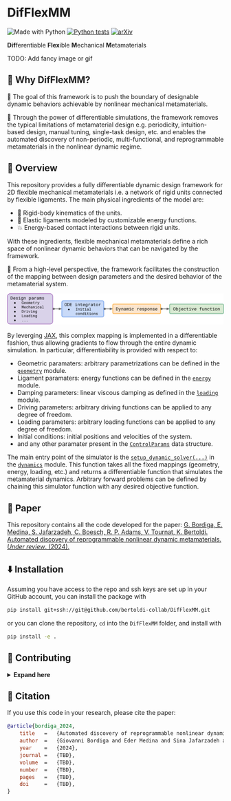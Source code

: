 # DifFlexMM

![Made with Python](https://img.shields.io/badge/Made%20with-Python-blue?logo=python&logoColor=ecf0f1&labelColor=34495e)
[![Python tests](https://github.com/bertoldi-collab/DifFlexMM/actions/workflows/python_tests.yml/badge.svg)](https://github.com/bertoldi-collab/DifFlexMM/actions/workflows/python_tests.yml)
[![arXiv](https://img.shields.io/badge/arXiv-2403.08078-b31b1b?logo=arXiv&logoColor=arXiv&labelColor=34495e)](https://arxiv.org/abs/2403.08078)

**Dif**ferentiable **Flex**ible **M**echanical **M**etamaterials

TODO: Add fancy image or gif

## 🌅 Why DifFlexMM?

🚀 The goal of this framework is to push the boundary of designable dynamic behaviors achievable by nonlinear mechanical metamaterials.

🤖 Through the power of differentiable simulations, the framework removes the typical limitations of metamaterial design e.g. periodicity, intuition-based design, manual tuning, single-task design, etc. and enables the automated discovery of non-periodic, multi-functional, and reprogrammable metamaterials in the nonlinear dynamic regime.

## 🚁 Overview

This repository provides a fully differentiable dynamic design framework for 2D flexible mechanical metamaterials i.e. a network of rigid units connected by flexible ligaments.
The main physical ingredients of the model are:

- 🥌 Rigid-body kinematics of the units.
- 🎈 Elastic ligaments modeled by customizable energy functions.
- 💥 Energy-based contact interactions between rigid units.

With these ingredients, flexible mechanical metamaterials define a rich space of nonlinear dynamic behaviors that can be navigated by the framework.

🔭 From a high-level perspective, the framework facilitates the construction of the mapping between design parameters and the desired behavior of the metamaterial system.

![Code mapping](docs/code_mapping.svg)

By leverging [JAX](https://github.com/google/jax), this complex mapping is implemented in a differentiable fashion, thus allowing gradients to flow through the entire dynamic simulation.
In particular, differentiability is provided with respect to:

- Geometric paramaters: arbitrary parametrizations can be defined in the [`geometry`](difflexmm/geometry.py) module.
- Ligament paramaters: energy functions can be defined in the [`energy`](difflexmm/energy.py) module.
- Damping parameters: linear viscous damping as defined in the [`loading`](difflexmm/loading.py) module.
- Driving parameters: arbitrary driving functions can be applied to any degree of freedom.
- Loading parameters: arbitrary loading functions can be applied to any degree of freedom.
- Initial conditions: initial positions and velocities of the system.
- and any other paramater present in the [`ControlParams`](difflexmm/utils.py#L145-L163) data structure.

The main entry point of the simulator is the [`setup_dynamic_solver(...)`](difflexmm/dynamics.py#L60) in the [`dynamics`](difflexmm/dynamics.py) module.
This function takes all the fixed mappings (geometry, energy, loading, etc.) and returns a differentiable function that simulates the metamaterial dynamics.
Arbitrary forward problems can be defined by chaining this simulator function with any desired objective function.

## 📜 Paper

This repository contains all the code developed for the paper:
[G. Bordiga, E. Medina, S. Jafarzadeh, C. Boesch, R. P. Adams, V. Tournat, K. Bertoldi. Automated discovery of reprogrammable nonlinear dynamic metamaterials. _Under review_. (2024).](https://arxiv.org/abs/2403.08078)

## ⬇️ Installation

Assuming you have access to the repo and ssh keys are set up in your GitHub account, you can install the package with

```bash
pip install git+ssh://git@github.com/bertoldi-collab/DifFlexMM.git
```

or you can clone the repository, `cd` into the `DifFlexMM` folder, and install with

```bash
pip install -e .
```

## 🤝 Contributing

<details>
<summary><b>Expand here</b></summary>

The dependency management of the project is done via [poetry](https://python-poetry.org/docs/).

To get started:

- Install [poetry](https://python-poetry.org/docs/)
- Clone the repo
- `cd` into the root directory and run `poetry install`. This will create the poetry environment with all the necessary dependencies.
- If you are using vscode, search for `venv path` in the settings and paste `~/.cache/pypoetry/virtualenvs` in the `venv path` field. Then select the poetry enviroment as python enviroment for the project.

</details>

## 📝 Citation

If you use this code in your research, please cite the paper:

```bibtex
@article{bordiga_2024,
    title   =   {Automated discovery of reprogrammable nonlinear dynamic metamaterials},
    author  =   {Giovanni Bordiga and Eder Medina and Sina Jafarzadeh and Cyrill B\"osch and Ryan P. Adams and Vincent Tournat and Katia Bertoldi},
    year    =   {2024},
    journal =   {TBD},
    volume  =   {TBD},
    number  =   {TBD},
    pages   =   {TBD},
    doi     =   {TBD},
}
```
